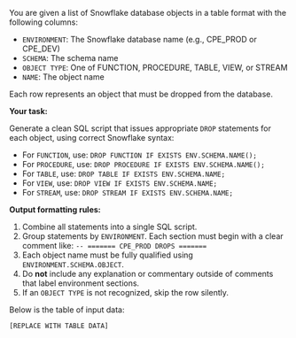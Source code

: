 You are given a list of Snowflake database objects in a table format with the following columns:

- `ENVIRONMENT`: The Snowflake database name (e.g., CPE_PROD or CPE_DEV)
- `SCHEMA`: The schema name
- `OBJECT TYPE`: One of FUNCTION, PROCEDURE, TABLE, VIEW, or STREAM
- `NAME`: The object name

Each row represents an object that must be dropped from the database.

**Your task:**

Generate a clean SQL script that issues appropriate `DROP` statements for each object, using correct Snowflake syntax:

- For `FUNCTION`, use: `DROP FUNCTION IF EXISTS ENV.SCHEMA.NAME();`
- For `PROCEDURE`, use: `DROP PROCEDURE IF EXISTS ENV.SCHEMA.NAME();`
- For `TABLE`, use: `DROP TABLE IF EXISTS ENV.SCHEMA.NAME;`
- For `VIEW`, use: `DROP VIEW IF EXISTS ENV.SCHEMA.NAME;`
- For `STREAM`, use: `DROP STREAM IF EXISTS ENV.SCHEMA.NAME;`

**Output formatting rules:**

1. Combine all statements into a single SQL script.
2. Group statements by `ENVIRONMENT`. Each section must begin with a clear comment like:
   `-- ======= CPE_PROD DROPS =======`
3. Each object name must be fully qualified using `ENVIRONMENT.SCHEMA.OBJECT`.
4. Do **not** include any explanation or commentary outside of comments that label environment sections.
5. If an `OBJECT TYPE` is not recognized, skip the row silently.

Below is the table of input data:

```text
[REPLACE WITH TABLE DATA]

